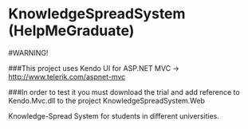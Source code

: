 KnowledgeSpreadSystem (HelpMeGraduate)
==============

#WARNING!

###This project uses Kendo UI for ASP.NET MVC -> http://www.telerik.com/aspnet-mvc

###In order to test it you must download the trial and add reference to Kendo.Mvc.dll to the project KnowledgeSpreadSystem.Web

Knowledge-Spread System for students in different universities.
